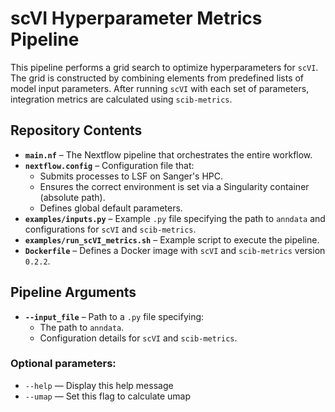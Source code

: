 # scVI Hyperparameter Metrics Pipeline  

This pipeline performs a grid search to optimize hyperparameters for `scVI`. The grid is constructed by combining elements from predefined lists of model input parameters. After running `scVI` with each set of parameters, integration metrics are calculated using `scib-metrics`.  

## Repository Contents  

- **`main.nf`** – The Nextflow pipeline that orchestrates the entire workflow.  
- **`nextflow.config`** – Configuration file that:  
  - Submits processes to LSF on Sanger's HPC.  
  - Ensures the correct environment is set via a Singularity container (absolute path).  
  - Defines global default parameters.  
- **`examples/inputs.py`** – Example `.py` file specifying the path to `anndata` and configurations for `scVI` and `scib-metrics`.  
- **`examples/run_scVI_metrics.sh`** – Example script to execute the pipeline. 
- **`Dockerfile`** – Defines a Docker image with `scVI` and `scib-metrics` version `0.2.2`.  

## Pipeline Arguments  

- **`--input_file`** – Path to a `.py` file specifying:  
  - The path to `anndata`.  
  - Configuration details for `scVI` and `scib-metrics`. 

### Optional parameters:
* `--help` — Display this help message
* `--umap` — Set this flag to calculate umap
